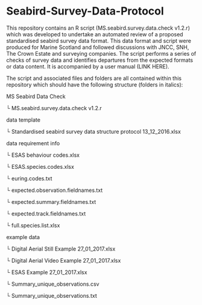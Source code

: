 # Seabird-Survey-Data-Protocol

This repository contains an R script (MS.seabird.survey.data.check v1.2.r) which was developed to undertake an automated review of a proposed standardised seabird survey data format. This data format and script were produced for Marine Scotland and followed discussions with JNCC, SNH, The Crown Estate and surveying companies. The script performs a series of checks of survey data and identifies departures from the expected formats or data content. It is accompanied by a user manual (LINK HERE).

The script and associated files and folders are all contained within this repository which should have the following structure (folders in italics):

MS Seabird Data Check 

└ MS.seabird.survey.data.check v1.2.r 

data template 

└ Standardised seabird survey data structure protocol 13_12_2016.xlsx 

data requirement info 

└ ESAS behaviour codes.xlsx 

└ ESAS.species.codes.xlsx 

└ euring.codes.txt 

└ expected.observation.fieldnames.txt 

└ expected.summary.fieldnames.txt 

└ expected.track.fieldnames.txt 

└ full.species.list.xlsx 

example data 

└ Digital Aerial Still Example 27_01_2017.xlsx 

└ Digital Aerial Video Example 27_01_2017.xlsx 

└ ESAS Example 27_01_2017.xlsx 

└ Summary_unique_observations.csv 

└ Summary_unique_observations.txt

